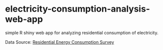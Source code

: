 # electricity-consumption-analysis-web-app
simple R shiny web app for analyzing residential consumption of electricity.

Data Source: [Residential Energy Consumption Survey](https://www.eia.gov/consumption/residential/data/2015/)

